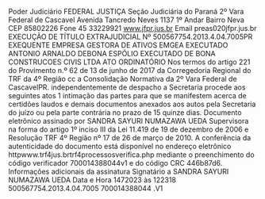 Poder Judiciário FEDERAL JUSTIÇA Seção Judiciária do Paraná 2º Vara Federal de Cascavel Avenida Tancredo Neves 1137 1º Andar Bairro Neva CEP 85802226 Fone 45 33229921 www.jfpr.jus.br Email preas020jfpr.jus.br EXECUÇÃO DE TÍTULO EXTRAJUDICIAL Nº 500567754.2013.4.04.7005PR EXEQUENTE EMPRESA GESTORA DE ATIVOS EMGEA EXECUTADO ANTONIO ARNALDO DEBONA ESPÓLIO EXECUTADO DE BONA CONSTRUCOES CIVIS LTDA ATO ORDINATÓRIO Nos termos do artigo 221 do Provimento n.º 62 de 13 de junho de 2017 da Corregedoria Regional do TRF da 4º Região cc a Consolidação Normativa da 2º Vara Federal de CascavelPR. independentemente de despacho a Secretaria procede aos seguintes atos 1 intimação das partes para que se manifestem acerca de certidões laudos e demais documentos anexados aos autos pela Secretaria do juízo ou pela parte contrária no prazo de 15 quinze dias. Documento eletrônico assinado por SANDRA SAYURI NUMAZAWA UEDA Supervisora na forma do artigo 1º inciso III da Lei 11.419 de 19 de dezembro de 2006 e Resolução TRF 4º Região nº 17 de 26 de março de 2010. A conferência da autenticidade do documento está disponível no endereço eletrônico httpwww.trf4jus.brtrf4processosverifica.php mediante o preenchimento do código verificador 700014388044v1 e do código CRC 446b87d6. Informações adicionais da assinatura Signatário a SANDRA SAYURI NUMAZAWA UEDA Data e Hora 1472023 às 122318 500567754.2013.4.04.7005 700014388044 .V1


